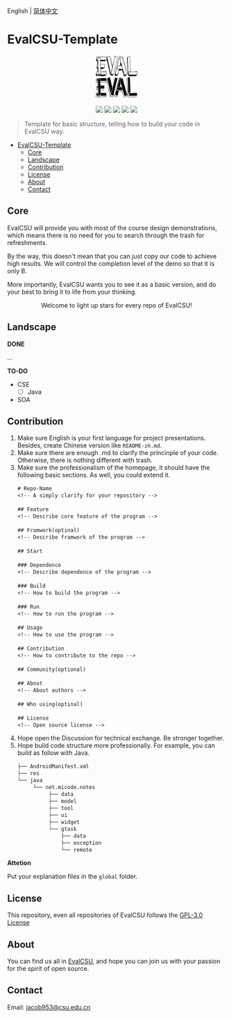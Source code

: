 English | [简体中文](/global/README-zh.md)

# EvalCSU-Template

<p align="center"><img alt="LOGO" src="global/img/logo.jpg" width="100px" height="100px" /></p>

<p align="center">
  <img src="https://img.shields.io/github/license/evalcsu/evalcsu" />
  <img src="https://img.shields.io/github/repo-size/evalcsu/evalcsu" />
  <img src="https://img.shields.io/github/issues-raw/evalcsu/evalcsu" />
  <img src="https://img.shields.io/github/issues-pr-closed/evalcsu/evalcsu" />
  <img src="https://img.shields.io/github/milestones/progress-percent/evalcsu/evalcsu/1" />
</p>

> Template for basic structure, telling how to build your code in EvalCSU way.

- [EvalCSU-Template](#evalcsu-template)
  - [Core](#core)
  - [Landscape](#landscape)
  - [Contribution](#contribution)
  - [License](#license)
  - [About](#about)
  - [Contact](#contact)

## Core

EvalCSU will provide you with most of the course design demonstrations, which means there is no need for you to search through the trash for refreshments.

By the way, this doesn't mean that you can just copy our code to achieve high results. We will control the completion level of the demo so that it is only B. 

More importantly, EvalCSU wants you to see it as a basic version, and do your best to bring it to life from your thinking.

<p align="center">Welcome to light up stars for every repo of EvalCSU!</p>

## Landscape

**DONE**

...

**TO-DO**

- CSE
  - [ ] Java
- SOA

## Contribution

1. Make sure English is your first language for project presentations. Besides, create Chinese version like `README-zh.md`.
2. Make sure there are enough .md to clarify the princinple of your code. Otherwise, there is nothing different with trash.
3. Make sure the professionalism of the homepage, it should have the following basic sections. As well, you could extend it.
    ```
    # Repo-Name
    <!-- A simply clarify for your repository -->

    ## Feature
    <!-- Describe core feature of the program -->

    ## Framwork(optinal)
    <!-- Describe framwork of the program -->

    ## Start

    ### Dependence
    <!-- Describe dependence of the program -->

    ### Build
    <!-- How to build the program -->

    ### Run
    <!-- How to run the program -->

    ## Usage
    <!-- How to use the program -->

    ## Contribution
    <!-- How to contribute to the repo -->

    ## Community(optional)

    ## About
    <!-- About authors -->

    ## Who using(optinal)

    ## License
    <!-- Open source license -->
    ```
4. Hope open the Discussion for technical exchange. Be stronger together.
5. Hope build code structure more professionally. For example, you can build as follow with Java. 
    ```
    ├── AndroidManifest.xml
    ├── res
    └── java
         └── net.micode.notes
              ├── data
              ├── model
              ├── tool
              ├── ui
              ├── widget
              └── gtask
                  ├── data
                  ├── exception
                  └── remote
    ```

**Attetion**

Put your explanation files in the `global` folder.

## License

This repository, even all repositories of EvalCSU follows the [GPL-3.0 License](LICENSE)

## About

You can find us all in [EvalCSU](https://github.com/Jacob953/evalcsu), and hope you can join us with your passion for the spirit of open source.

## Contact

Email: jacob953@csu.edu.cn